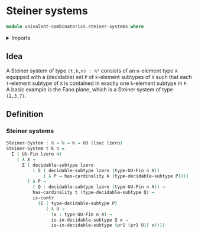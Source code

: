 # Steiner systems

```agda
module univalent-combinatorics.steiner-systems where
```

<details><summary>Imports</summary>

```agda
open import elementary-number-theory.natural-numbers

open import foundation.contractible-types
open import foundation.decidable-subtypes
open import foundation.dependent-pair-types
open import foundation.universe-levels

open import univalent-combinatorics.finite-types
```

</details>

## Idea

A Steiner system of type `(t,k,n) : ℕ³` consists of an `n`-element type `X` equipped with a (decidable) set `P` of `k`-element subtypes of `X` such that each `t`-element subtype of `X` is contained in exactly one `k`-element subtype in `P`. A basic example is the Fano plane, which is a Steiner system of type `(2,3,7)`.

## Definition

### Steiner systems

```agda
Steiner-System : ℕ → ℕ → ℕ → UU (lsuc lzero)
Steiner-System t k n =
  Σ ( UU-Fin lzero n)
    ( λ X →
      Σ ( decidable-subtype lzero
          ( Σ ( decidable-subtype lzero (type-UU-Fin n X))
              ( λ P → has-cardinality k (type-decidable-subtype P))))
        ( λ P →
          ( Q : decidable-subtype lzero (type-UU-Fin n X)) →
          has-cardinality t (type-decidable-subtype Q) →
          is-contr
            (Σ ( type-decidable-subtype P)
               ( λ U →
                 (x : type-UU-Fin n X) →
                 is-in-decidable-subtype Q x →
                 is-in-decidable-subtype (pr1 (pr1 U)) x))))
```
